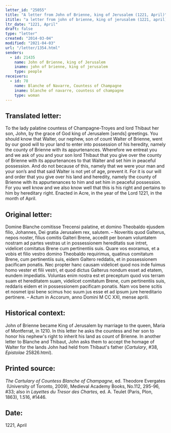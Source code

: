```yaml
---
letter_id: "25055"
title: "A letter from John of Brienne, king of Jerusalem (1221, April)"
ititle: "a letter from john of brienne, king of jerusalem (1221, april)"
ltr_date: "1221, April"
draft: false
type: "letter"
created: "2014-03-04"
modified: "2021-04-03"
url: "/letter/1354.html"
senders:
  - id: 21435
    name: John of Brienne, king of Jerusalem
    iname: john of brienne, king of jerusalem
    type: people
receivers:
  - id: 78
    name: Blanche of Navarre, Countess of Champagne
    iname: blanche of navarre, countess of champagne
    type: woman
---
```

<h2> Translated letter:</h2>To the lady palatine countess of Champagne-Troyes and lord Thibaut her son, John, by the grace of God king of Jerusalem [sends] greetings.  You should know that Walter, our nephew, son of count Walter of Brienne, went by our good will to your land to enter into possession of his heredity, namely the county of Brienne with its appurtenances.  Wherefore we entreat you and we ask of you and your son lord Thibaut that you give over the county of Brienne with its appurtenances to that Walter and set him in peaceful possession.  And do not because of this, namely  that we were your man and your son’s and that said Walter is not yet of age, prevent it.  For it is our will and order that you give over his land and heredity, namely the county of Brienne with its appurtenances to him and set him in peaceful possession.  For you well know and we also know well that this is his right and pertains to him by hereditary right.  Enacted in Acre, in the year of the Lord 1221, in the month of April. 


<h2 class="mt-4"> Original letter:</h2>Domine Blanche comitisse Trecensi palatine, et domino Theobaldo ejusdem filio, Johannes, Dei gratia Jerusalem rex, salutem. – Noveritis quod Galterus, nepos noster, filius comitis Galteri Brene, accedit per bonam voluntatem nostram ad partes vestras ut in possessionem hereditatis sue intret, videlicet comitatus Brene cum pertinentiis suis.  Quare vos exoramus, et a vobis et filio vestro domino Theobaldo requirimus, quatinus comitatum Brene, cum pertinentiis suis, eidem Galtero reddatis, et in possessionem pacificam ponatis.  Nec propter hanc causam videlicet quod nos inde fuimus homo vester et filii vestri, et quod dictus Galterus nondum esset ad etatem, eundem impediatis.  Voluntas enim nostra est et preceptum quod vos terram suam et hereditatem suam, videlicet comitatum Brene, cum pertinentiis suis, reddaris eidem et in possessionem pacificam ponatis.  Nam vos bene scitis et nosmet ipsi bene scimus hoc suum jus esse et ad ipsum jure hereditario pertinere. – Actum in Accorum, anno Domini M CC XXI, mense aprili. 




<h2 class="mt-4"> Historical context:</h2><p>John of Brienne became King of Jerusalem by marriage to the queen, Maria of Montferrat, in 1210. In this letter he asks the countess and her son to honor his nephew's right to inherit his land as count of Brienne. In another letter to Blanche and Thibaut, John asks them to accept the homage of Walter for the lands John had held from Thibaut's father (<em>Cartulary</em>, #38, <em>Epistolae</em> 25826.html).</p><h2 class="mt-4"> Printed source:</h2><p><em>The Cartulary of Countess Blanche of Champagne,&nbsp;</em>ed. Theodore Evergates &nbsp;(University of Toronto, 2009), Medieval Academy Books, No.112, 295-96, #33; also in&nbsp;<em>Layettes du Tresor des Chartes,</em> ed. A. Teulet (Paris, Plon, 1863), 1.516, #1446.</p><h2 class="mt-4"> Date:</h2>1221, April